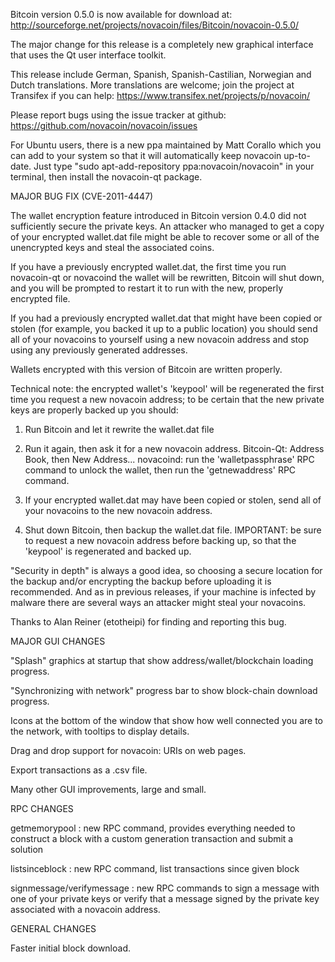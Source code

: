 Bitcoin version 0.5.0 is now available for download at:
http://sourceforge.net/projects/novacoin/files/Bitcoin/novacoin-0.5.0/

The major change for this release is a completely new graphical interface that uses the Qt user interface toolkit.

This release include German, Spanish, Spanish-Castilian, Norwegian and Dutch translations. More translations are welcome; join the project at Transifex if you can help:
https://www.transifex.net/projects/p/novacoin/

Please report bugs using the issue tracker at github:
https://github.com/novacoin/novacoin/issues

For Ubuntu users, there is a new ppa maintained by Matt Corallo which you can add to your system so that it will automatically keep novacoin up-to-date.  Just type "sudo apt-add-repository ppa:novacoin/novacoin" in your terminal, then install the novacoin-qt package.

MAJOR BUG FIX  (CVE-2011-4447)

The wallet encryption feature introduced in Bitcoin version 0.4.0 did not sufficiently secure the private keys. An attacker who
managed to get a copy of your encrypted wallet.dat file might be able to recover some or all of the unencrypted keys and steal the
associated coins.

If you have a previously encrypted wallet.dat, the first time you run novacoin-qt or novacoind the wallet will be rewritten, Bitcoin will
shut down, and you will be prompted to restart it to run with the new, properly encrypted file.

If you had a previously encrypted wallet.dat that might have been copied or stolen (for example, you backed it up to a public
location) you should send all of your novacoins to yourself using a new novacoin address and stop using any previously generated addresses.

Wallets encrypted with this version of Bitcoin are written properly.

Technical note: the encrypted wallet's 'keypool' will be regenerated the first time you request a new novacoin address; to be certain that the
new private keys are properly backed up you should:

1. Run Bitcoin and let it rewrite the wallet.dat file

2. Run it again, then ask it for a new novacoin address.
Bitcoin-Qt: Address Book, then New Address...
novacoind: run the 'walletpassphrase' RPC command to unlock the wallet,  then run the 'getnewaddress' RPC command.

3. If your encrypted wallet.dat may have been copied or stolen, send  all of your novacoins to the new novacoin address.

4. Shut down Bitcoin, then backup the wallet.dat file.
IMPORTANT: be sure to request a new novacoin address before backing up, so that the 'keypool' is regenerated and backed up.

"Security in depth" is always a good idea, so choosing a secure location for the backup and/or encrypting the backup before uploading it is recommended. And as in previous releases, if your machine is infected by malware there are several ways an attacker might steal your novacoins.

Thanks to Alan Reiner (etotheipi) for finding and reporting this bug.

MAJOR GUI CHANGES

"Splash" graphics at startup that show address/wallet/blockchain loading progress.

"Synchronizing with network" progress bar to show block-chain download progress.

Icons at the bottom of the window that show how well connected you are to the network, with tooltips to display details.

Drag and drop support for novacoin: URIs on web pages.

Export transactions as a .csv file.

Many other GUI improvements, large and small.

RPC CHANGES

getmemorypool : new RPC command, provides everything needed to construct a block with a custom generation transaction and submit a solution

listsinceblock : new RPC command, list transactions since given block

signmessage/verifymessage : new RPC commands to sign a message with one of your private keys or verify that a message signed by the private key associated with a novacoin address.

GENERAL CHANGES

Faster initial block download.
